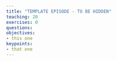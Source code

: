 ```yaml
---
title: "TEMPLATE EPISODE - TO BE HIDDEN"
teaching: 20
exercises: 0
questions:
objectives:
- this one
keypoints:
- that one
---
```

